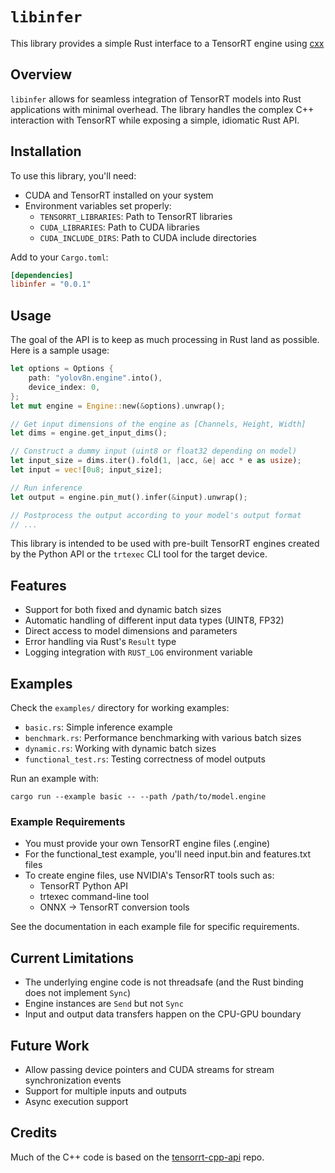 # `libinfer`
This library provides a simple Rust interface to a TensorRT engine using [cxx](https://cxx.rs/)

## Overview
`libinfer` allows for seamless integration of TensorRT models into Rust applications with minimal overhead. The library handles the complex C++ interaction with TensorRT while exposing a simple, idiomatic Rust API.

## Installation
To use this library, you'll need:
- CUDA and TensorRT installed on your system
- Environment variables set properly:
  - `TENSORRT_LIBRARIES`: Path to TensorRT libraries
  - `CUDA_LIBRARIES`: Path to CUDA libraries
  - `CUDA_INCLUDE_DIRS`: Path to CUDA include directories

Add to your `Cargo.toml`:
```toml
[dependencies]
libinfer = "0.0.1"
```

## Usage
The goal of the API is to keep as much processing in Rust land as possible. Here is a sample usage:

```rust
let options = Options {
    path: "yolov8n.engine".into(),
    device_index: 0,
};
let mut engine = Engine::new(&options).unwrap();

// Get input dimensions of the engine as [Channels, Height, Width]
let dims = engine.get_input_dims();

// Construct a dummy input (uint8 or float32 depending on model)
let input_size = dims.iter().fold(1, |acc, &e| acc * e as usize);
let input = vec![0u8; input_size];

// Run inference
let output = engine.pin_mut().infer(&input).unwrap();

// Postprocess the output according to your model's output format
// ...
```

This library is intended to be used with pre-built TensorRT engines created by the Python API or the `trtexec` CLI tool for the target device.

## Features
- Support for both fixed and dynamic batch sizes
- Automatic handling of different input data types (UINT8, FP32)
- Direct access to model dimensions and parameters
- Error handling via Rust's `Result` type
- Logging integration with `RUST_LOG` environment variable

## Examples
Check the `examples/` directory for working examples:
- `basic.rs`: Simple inference example
- `benchmark.rs`: Performance benchmarking with various batch sizes
- `dynamic.rs`: Working with dynamic batch sizes
- `functional_test.rs`: Testing correctness of model outputs

Run an example with:
```
cargo run --example basic -- --path /path/to/model.engine
```

### Example Requirements
- You must provide your own TensorRT engine files (.engine)
- For the functional_test example, you'll need input.bin and features.txt files
- To create engine files, use NVIDIA's TensorRT tools such as:
  - TensorRT Python API
  - trtexec command-line tool
  - ONNX -> TensorRT conversion tools

See the documentation in each example file for specific requirements.

## Current Limitations
- The underlying engine code is not threadsafe (and the Rust binding does not implement `Sync`)
- Engine instances are `Send` but not `Sync`
- Input and output data transfers happen on the CPU-GPU boundary

## Future Work
- Allow passing device pointers and CUDA streams for stream synchronization events
- Support for multiple inputs and outputs
- Async execution support

## Credits
Much of the C++ code is based on the [tensorrt-cpp-api](https://github.com/cyrusbehr/tensorrt-cpp-api) repo.
